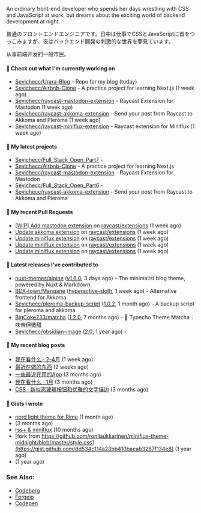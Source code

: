 
An ordinary front-end developer who spends her days wrestling with CSS and JavaScript at work, but dreams about the exciting world of backend development at night. 

普通のフロントエンドエンジニアです。日中は仕事でCSSとJavaScriptに首をつっこみますが、夜はバックエンド開発の刺激的な世界を夢見ています。

从事前端开发的一般市民。

#### 👷 Check out what I'm currently working on

- [Sevichecc/Urara-Blog](https://github.com/Sevichecc/Urara-Blog) - Repo for my blog (today)
- [Sevichecc/Airbnb-Clone](https://github.com/Sevichecc/Airbnb-Clone) - A practice project for learning Next.js (1 week ago)
- [Sevichecc/raycast-mastodon-extension](https://github.com/Sevichecc/raycast-mastodon-extension) - Raycast Extension for Mastodon (1 week ago)
- [Sevichecc/raycast-akkoma-extension](https://github.com/Sevichecc/raycast-akkoma-extension) - Send your post from Raycast to Akkoma and Pleroma (1 week ago)
- [Sevichecc/raycast-miniflux-extension](https://github.com/Sevichecc/raycast-miniflux-extension) - Raycast extension for Miniflux (1 week ago)

#### 🌱 My latest projects

- [Sevichecc/Full_Stack_Open_Part7](https://github.com/Sevichecc/Full_Stack_Open_Part7) - 
- [Sevichecc/Airbnb-Clone](https://github.com/Sevichecc/Airbnb-Clone) - A practice project for learning Next.js
- [Sevichecc/raycast-mastodon-extension](https://github.com/Sevichecc/raycast-mastodon-extension) - Raycast Extension for Mastodon
- [Sevichecc/Full_Stack_Open_Part6](https://github.com/Sevichecc/Full_Stack_Open_Part6) - 
- [Sevichecc/raycast-akkoma-extension](https://github.com/Sevichecc/raycast-akkoma-extension) - Send your post from Raycast to Akkoma and Pleroma

#### 🔨 My recent Pull Requests

- [[WIP] Add mastodon extension](https://github.com/raycast/extensions/pull/6479) on [raycast/extensions](https://github.com/raycast/extensions) (1 week ago)
- [Update akkoma extension](https://github.com/raycast/extensions/pull/6476) on [raycast/extensions](https://github.com/raycast/extensions) (1 week ago)
- [Update miniflux extension](https://github.com/raycast/extensions/pull/6472) on [raycast/extensions](https://github.com/raycast/extensions) (1 week ago)
- [Update miniflux extension](https://github.com/raycast/extensions/pull/6471) on [raycast/extensions](https://github.com/raycast/extensions) (1 week ago)
- [Update miniflux extension](https://github.com/raycast/extensions/pull/6470) on [raycast/extensions](https://github.com/raycast/extensions) (1 week ago)

#### 🔭 Latest releases I've contributed to

- [nuxt-themes/alpine](https://github.com/nuxt-themes/alpine) ([v1.6.0](https://github.com/nuxt-themes/alpine/releases/tag/v1.6.0), 3 days ago) - The minimalist blog theme, powered by Nuxt &amp; Markdown.
- [BDX-town/Mangane](https://github.com/BDX-town/Mangane) ([hyperactive-sloth](https://github.com/BDX-town/Mangane/releases/tag/hyperactive-sloth), 1 week ago) - Alternative frontend for Akkoma
- [Sevichecc/pleroma-backup-script](https://github.com/Sevichecc/pleroma-backup-script) ([1.0.2](https://github.com/Sevichecc/pleroma-backup-script/releases/tag/1.0.2), 1 month ago) - A backup script for pleroma and akkoma
- [BigCoke233/matcha](https://github.com/BigCoke233/matcha) ([1.2.0](https://github.com/BigCoke233/matcha/releases/tag/1.2.0), 7 months ago) - 🍵 Typecho Theme Matcha：味苦但微甜
- [Sevichecc/obsidian-image](https://github.com/Sevichecc/obsidian-image) ([2.0](https://github.com/Sevichecc/obsidian-image/releases/tag/2.0), 1 year ago) - 

#### 📜 My recent blog posts

- [我在看什么 · 2-4月](https://seviche.cc/2023-04-29-readings) (1 week ago)
- [最近在做的东西](https://seviche.cc/2023-04-29-recent) (2 weeks ago)
- [一些最近在用的App](https://seviche.cc/2023-02-15-tools) (3 months ago)
- [我在看什么 · 1月](https://seviche.cc/2023-02-03-reading-1) (3 months ago)
- [CSS · 新拟态玻璃按钮和优雅的文字描边](https://seviche.cc/2023-01-29-css-tricks) (3 months ago)

#### 📓 Gists I wrote

- [nord light theme for Rime](https://gist.github.com/ae49279fbc12b633697e05fd832559e9) (1 month ago)
- [](https://gist.github.com/8bb1c560d5ac7bf3d73176a6e059e7fb) (3 months ago)
- [rss&#43; &amp; miniflux](https://gist.github.com/f5608c4ad52e71d98f6fcf74110369df) (10 months ago)
- [fork from https://github.com/ronilaukkarinen/miniflux-theme-midnight/blob/master/style.css](https://gist.github.com/dd534c114a23bb410baeab3287f134e8) (1 year ago)
- [](https://gist.github.com/6fe4eeed295c832111fd7fbedc58cc05) (1 year ago)

### See Also:
- [Codeberg](https://codeberg.org/Sevichecc)
- [Forgejo](https://git.kongwoo.icu/seviche)
- [Codepen](https://codepen.io/sevichee)
